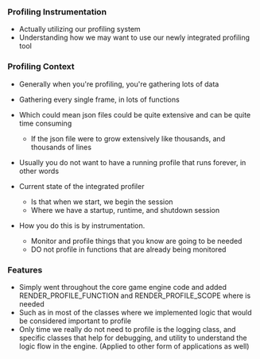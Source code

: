 ### Profiling Instrumentation
* Actually utilizing our profiling system
* Understanding how we may want to use our newly integrated profiling tool


### Profiling Context
* Generally when you're profiling, you're gathering lots of data
* Gathering every single frame, in lots of functions
* Which could mean json files could be quite extensive and can be quite time consuming
    * If the json file were to grow extensively like thousands, and thousands of lines
* Usually you do not want to have a running profile that runs forever, in other words
* Current state of the integrated profiler
    * Is that when we start, we begin the session
    * Where we have a startup, runtime, and shutdown session


* How you do this is by instrumentation.
    * Monitor and profile things that you know are going to be needed
    * DO not profile in functions that are already being monitored


### Features
* Simply went throughout the core game engine code and added RENDER_PROFILE_FUNCTION and RENDER_PROFILE_SCOPE where is needed
* Such as in most of the classes where we implemented logic that would be considered important to profile
* Only time we really do not need to profile is the logging class, and specific classes that help for debugging, and utility to understand the logic flow in the engine. (Applied to other form of applications as well)
